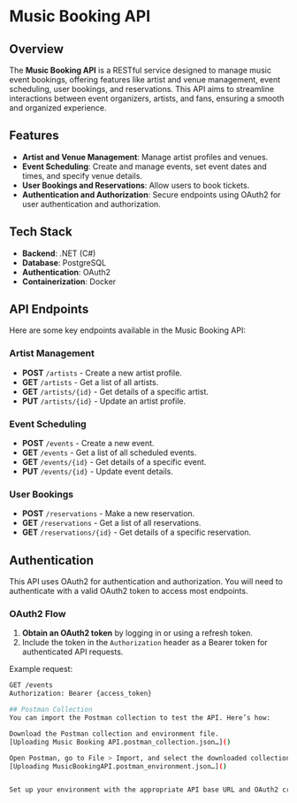 # Music Booking API

## Overview

The **Music Booking API** is a RESTful service designed to manage music event bookings, offering features like artist and venue management, event scheduling, user bookings, and reservations. This API aims to streamline interactions between event organizers, artists, and fans, ensuring a smooth and organized experience.

## Features

- **Artist and Venue Management**: Manage artist profiles and venues.
- **Event Scheduling**: Create and manage events, set event dates and times, and specify venue details.
- **User Bookings and Reservations**: Allow users to book tickets.
- **Authentication and Authorization**: Secure endpoints using OAuth2 for user authentication and authorization.

## Tech Stack

- **Backend**: .NET (C#)
- **Database**: PostgreSQL
- **Authentication**: OAuth2
- **Containerization**: Docker

## API Endpoints

Here are some key endpoints available in the Music Booking API:

### **Artist Management**
- **POST** `/artists` - Create a new artist profile.
- **GET** `/artists` - Get a list of all artists.
- **GET** `/artists/{id}` - Get details of a specific artist.
- **PUT** `/artists/{id}` - Update an artist profile.

### **Event Scheduling**
- **POST** `/events` - Create a new event.
- **GET** `/events` - Get a list of all scheduled events.
- **GET** `/events/{id}` - Get details of a specific event.
- **PUT** `/events/{id}` - Update event details.

### **User Bookings**
- **POST** `/reservations` - Make a new reservation.
- **GET** `/reservations` - Get a list of all reservations.
- **GET** `/reservations/{id}` - Get details of a specific reservation.

## Authentication

This API uses OAuth2 for authentication and authorization. You will need to authenticate with a valid OAuth2 token to access most endpoints.

### OAuth2 Flow

1. **Obtain an OAuth2 token** by logging in or using a refresh token.
2. Include the token in the `Authorization` header as a Bearer token for authenticated API requests.

Example request:

```bash
GET /events
Authorization: Bearer {access_token}

## Postman Collection
You can import the Postman collection to test the API. Here’s how:

Download the Postman collection and environment file.
[Uploading Music Booking API.postman_collection.json…]()

Open Postman, go to File > Import, and select the downloaded collection and environment files.
[Uploading MusicBookingAPI.postman_environment.json…]()


Set up your environment with the appropriate API base URL and OAuth2 credentials.
